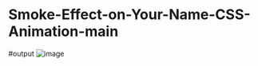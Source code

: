 # Smoke-Effect-on-Your-Name-CSS-Animation-main

#output
![image](https://github.com/abdulaagariya/Your-Name-Animation/assets/128514071/c00d86bd-8b6a-4fad-905d-827ca4e45db6)
